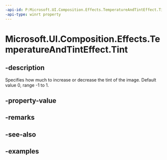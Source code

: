 ```yaml
---
-api-id: P:Microsoft.UI.Composition.Effects.TemperatureAndTintEffect.Tint
-api-type: winrt property
---
```


<!-- Property syntax.
public float Tint { get;  set; }
-->

# Microsoft.UI.Composition.Effects.TemperatureAndTintEffect.Tint

## -description
Specifies how much to increase or decrease the tint of the image. Default value 0, range -1 to 1.

## -property-value

## -remarks

## -see-also

## -examples

